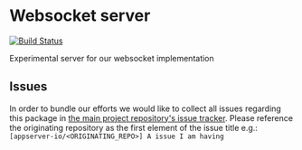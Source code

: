 # Websocket server

[![Build Status](https://travis-ci.org/appserver-io-lab/websocket-server.png)](https://travis-ci.org/appserver-io-lab/websocket-server)

Experimental server for our websocket implementation

## Issues
In order to bundle our efforts we would like to collect all issues regarding this package in [the main project repository's issue tracker](https://github.com/appserver-io/appserver/issues).
Please reference the originating repository as the first element of the issue title e.g.:
`[appserver-io/<ORIGINATING_REPO>] A issue I am having`
